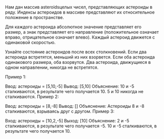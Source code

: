 Нам дан массив asteroidsцелых чисел, представляющих астероиды в ряду. Индексы астероидов в массиве представляют их относительное положение в пространстве.

Для каждого астероида абсолютное значение представляет его размер, а знак представляет его направление (положительное означает вправо, отрицательное означает влево). Каждый астероид движется с одинаковой скоростью.

Узнайте состояние астероидов после всех столкновений. Если два астероида встретятся, меньший из них взорвется. Если оба астероида одинакового размера, оба взорвутся. Два астероида, движущиеся в одном направлении, никогда не встретятся.

Пример 1:

Ввод: астероиды = [5,10,-5]
Вывод: [5,10]
Объяснение: 10 и -5 сталкиваются, в результате чего получается 10. 5 и 10 никогда не сталкиваются.
Пример 2:

Ввод: астероиды = [8,-8]
Вывод: []
Объяснение: Астероиды 8 и -8 сталкиваются, взрываясь друг с другом.
Пример 3:

Вход: астероиды = [10,2,-5]
Выход: [10]
Объяснение: 2 и -5 сталкиваются, в результате чего получается -5. 10 и -5 сталкиваются, в результате чего получается 10.
